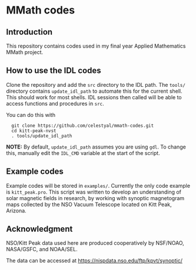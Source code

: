 # MMath codes 
## Introduction
This repository contains codes used in my final year Applied Mathematics MMath project.

## How to use the IDL codes
Clone the repository and add the `src` directory to the IDL path. The `tools/` directory contains `update_idl_path` to automate this for the current shell. This should work for most shells. IDL sessions then called will be able to access functions and procedures in `src`.

You can do this with

```console
  git clone https://github.com/celestyal/mmath-codes.git
  cd kitt-peak-nvst
  . tools/update_idl_path
```

**NOTE:** By default, `update_idl_path` assumes you are using `gdl`. To change this, manually edit the `IDL_CMD` variable at the start of the script.

## Example codes
Example codes will be stored in `examples/`. Currently the only code example is `kitt_peak.pro`. This script was written to develop an understanding of solar magnetic fields in research, by working with synoptic magnetogram maps collected by the NSO Vacuum Telescope located on Kitt Peak, Arizona.

## Acknowledgment
NSO/Kitt Peak data used here are produced cooperatively by NSF/NOAO, NASA/GSFC, and NOAA/SEL.

The data can be accessed at https://nispdata.nso.edu/ftp/kpvt/synoptic/
